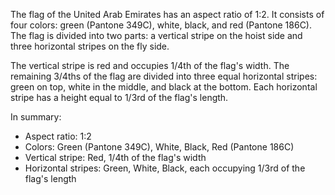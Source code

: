 The flag of the United Arab Emirates has an aspect ratio of 1:2. It consists of four colors: green (Pantone 349C), white, black, and red (Pantone 186C). The flag is divided into two parts: a vertical stripe on the hoist side and three horizontal stripes on the fly side.

The vertical stripe is red and occupies 1/4th of the flag's width. The remaining 3/4ths of the flag are divided into three equal horizontal stripes: green on top, white in the middle, and black at the bottom. Each horizontal stripe has a height equal to 1/3rd of the flag's length.

In summary:
- Aspect ratio: 1:2
- Colors: Green (Pantone 349C), White, Black, Red (Pantone 186C)
- Vertical stripe: Red, 1/4th of the flag's width
- Horizontal stripes: Green, White, Black, each occupying 1/3rd of the flag's length